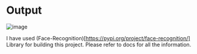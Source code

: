 # Output 

![image](https://user-images.githubusercontent.com/85442734/169827124-495b6e37-bd19-4ed9-8664-9ae525522a60.png)


I have used (Face-Recognition)[https://pypi.org/project/face-recognition/] Library for building this project. Please refer to docs for all the information. 
